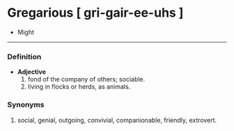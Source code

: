# Gregarious [ gri-gair-ee-uhs ]
- Might
---
### Definition
- **Adjective**
  1. fond of the company of others; sociable.
  2. living in flocks or herds, as animals. 
### Synonyms
1. social, genial, outgoing, convivial, companionable, friendly, extrovert. 

